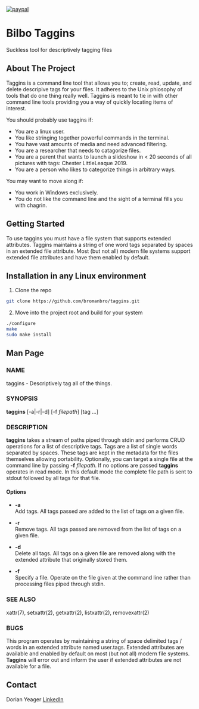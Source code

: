 [![paypal](https://www.paypalobjects.com/en_US/i/btn/btn_donateCC_LG.gif)](https://www.paypal.me/DorianYeager/5)

# Bilbo Taggins
Suckless tool for descriptively tagging files

## About The Project
Taggins is a command line tool that allows you to; create, read, update, and delete descripive tags for your files.  It adheres to the Unix phiosophy of tools that do one thing really well.  Taggins is meant to tie in with other command line tools providing you a way of quickly locating items of interest.

You should probably use taggins if:
* You are a linux user.
* You like stringing together powerful commands in the terminal.
* You have vast amounts of media and need advanced filtering.
* You are a researcher that needs to catagorize files.
* You are a parent that wants to launch a slideshow in < 20 seconds of all pictures with tags: Chester LittleLeaque 2019.
* You are a person who likes to categorize things in arbitrary ways.

You may want to move along if:
* You work in Windows exclusively.
* You do not like the command line and the sight of a terminal fills you with chagrin.

## Getting Started
To use taggins you must have a file system that supports extended attributes.
Taggins maintains a string of one word tags separated by spaces in an extended file attribute.  Most (but not all) modern file systems support extended file attributes and have them enabled by default.

## Installation in any Linux environment
1. Clone the repo
```sh
git clone https://github.com/bromanbro/taggins.git
```
2. Move into the project root and build for your system
```sh
./configure
make
sudo make install
```

## Man Page
### NAME

taggins - Descriptively tag all of the things.

### SYNOPSIS

**taggins** \[-a|-r|-d\] \[-f *filepath*\] \[tag ...\]

### DESCRIPTION

**taggins** takes a stream of paths piped through stdin and performs
CRUD operations for a list of descriptive tags. Tags are a list of
single words separated by spaces. These tags are kept in the metadata
for the files themselves allowing portability. Optionally, you can
target a single file at the command line by passing **-f** *filepath*.
If no options are passed **taggins** operates in read mode. In this
default mode the complete file path is sent to stdout followed by all
tags for that file.

#### Options

  - **-a**  
    Add tags. All tags passed are added to the list of tags on a given
    file.

  - **-r**  
    Remove tags. All tags passed are removed from the list of tags on a
    given file.

  - **-d**  
    Delete all tags. All tags on a given file are removed along with the
    extended attribute that originally stored them.

  - **-f**  
    Specify a file. Operate on the file given at the command line rather
    than processing files piped through stdin.

### SEE ALSO

xattr(7), setxattr(2), getxattr(2), listxattr(2), removexattr(2)

### BUGS

This program operates by maintaining a string of space delimited tags /
words in an extended attribute named user.tags. Extended attributes are
available and enabled by default on most (but not all) modern file
systems. **Taggins** will error out and inform the user if extended
attributes are not available for a file.

## Contact
Dorian Yeager [LinkedIn](https://www.linkedin.com/in/dorian-yeager-346246163)
